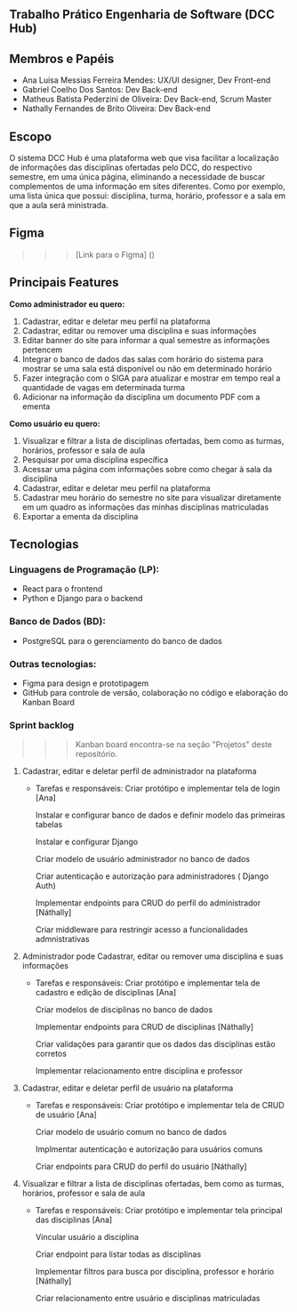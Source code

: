 ## Trabalho Prático Engenharia de Software (DCC Hub)

## Membros e Papéis
- Ana Luisa Messias Ferreira Mendes: UX/UI designer, Dev Front-end
- Gabriel Coelho Dos Santos: Dev Back-end
- Matheus Batista Pederzini de Oliveira: Dev Back-end, Scrum Master
- Nathally Fernandes de Brito Oliveira: Dev Back-end


## Escopo
O sistema DCC Hub é uma plataforma web que visa facilitar a localização de informações das disciplinas ofertadas pelo DCC, do respectivo semestre, em uma única página, eliminando a necessidade de buscar complementos de uma informação em sites diferentes. 
Como por exemplo, uma lista única que possui: disciplina, turma, horário, professor e a sala em que a aula será ministrada.


## Figma
>>> [Link para o Figma] ()


## Principais Features
**Como administrador eu quero:**
  1. Cadastrar, editar e deletar meu perfil na plataforma
  2. Cadastrar, editar ou remover uma disciplina e suas informações
  3. Editar banner do site para informar a qual semestre as informações pertencem
  4. Integrar o banco de dados das salas com horário do sistema para mostrar se uma sala está disponível ou não em determinado horário
  5. Fazer integração com o SIGA para atualizar e mostrar em tempo real a quantidade de vagas em determinada turma
  6. Adicionar na informação da disciplina um documento PDF com a ementa 


**Como usuário eu quero:**
  1. Visualizar e filtrar a lista de disciplinas ofertadas, bem como as turmas, horários, professor e sala de aula
  2. Pesquisar por uma disciplina específica
  3. Acessar uma página com informações sobre como chegar à sala da disciplina
  4. Cadastrar, editar e deletar meu perfil na plataforma
  5. Cadastrar meu horário do semestre no site para visualizar diretamente em um quadro as informações das minhas disciplinas matriculadas
  6. Exportar a ementa da disciplina
  
## Tecnologias
### Linguagens de Programação (LP):
- React para o frontend
- Python e Django para o backend

### Banco de Dados (BD):
- PostgreSQL para o gerenciamento do banco de dados

### Outras tecnologias:
- Figma para design e prototipagem
- GitHub para controle de versão, colaboração no código e elaboração do Kanban Board




### Sprint backlog
>>> Kanban board encontra-se na seção "Projetos" deste repositório.

1. Cadastrar, editar e deletar perfil de administrador na plataforma
   - Tarefas e responsáveis:
     Criar protótipo e implementar tela de login [Ana]
     
     Instalar e configurar banco de dados e definir modelo das primeiras tabelas
     
     Instalar e configurar Django
     
     Criar modelo de usuário administrador no banco de dados
     
     Criar autenticação e autorização para administradores ( Django Auth)
     
     Implementar endpoints para CRUD do perfil do administrador [Náthally]
     
     Criar middleware para restringir acesso a funcionalidades admnistrativas

2. Administrador pode Cadastrar, editar ou remover uma disciplina e suas informações
   - Tarefas e responsáveis:
     Criar protótipo e implementar tela de cadastro e edição de disciplinas [Ana]
     
     Criar modelos de disciplinas no banco de dados
     
     Implementar endpoints para CRUD de disciplinas [Náthally]
     
     Criar validações para garantir que os dados das disciplinas estão corretos
     
     Implementar relacionamento entre disciplina e professor

3. Cadastrar, editar e deletar perfil de usuário na plataforma
   - Tarefas e responsáveis:
     Criar protótipo e implementar tela de CRUD de usuário [Ana]
     
     Criar modelo de usuário comum no banco de dados
     
     Implmentar autenticação e autorização para usuários comuns
     
     Criar endpoints para CRUD do perfil do usuário [Náthally]
 
4. Visualizar e filtrar a lista de disciplinas ofertadas, bem como as turmas, horários, professor e sala de aula
   - Tarefas e responsáveis:
     Criar protótipo e implementar tela principal das disciplinas [Ana]
     
     Vincular usuário a disciplina
     
     Criar endpoint para listar todas as disciplinas
     
     Implementar filtros para busca por disciplina, professor e horário [Náthally]
     
     Criar relacionamento entre usuário e disciplinas matriculadas 
     
  
